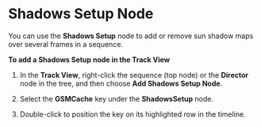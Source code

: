 # Shadows Setup Node<a name="cinematics-track-view-nodes-shadows"></a>

You can use the **Shadows Setup** node to add or remove sun shadow maps over several frames in a sequence\.

**To add a Shadows Setup node in the **Track View****

1. In the ****Track View****, right\-click the sequence \(top node\) or the **Director** node in the tree, and then choose **Add Shadows Setup Node**\.

1. Select the **GSMCache** key under the **ShadowsSetup** node\.

1. Double\-click to position the key on its highlighted row in the timeline\.